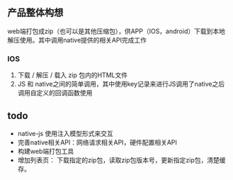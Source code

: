 ## 产品整体构想
web端打包成zip（也可以是其他压缩包），供APP（IOS，android）下载到本地解压使用。其中调用native提供的相关API完成工作

### IOS
1. 下载 / 解压 / 载入 zip 包内的HTML文件
2. JS 和 native之间的简单调用，其中使用key记录来进行JS调用了native之后调用自定义的回调函数使用

## todo
* native-js 使用注入模型形式来交互
* 完善native相关API：网络请求相关API，硬件配置相关API
* 构建web端打包工具
* 增加列表页： 下载指定的zip包，读取zip包版本号，更新指定zip包，清楚缓存。
